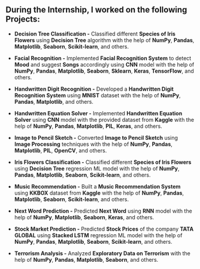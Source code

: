 ## During the Internship, I worked on the following Projects:  

  - **Decision Tree Classification -** Classified different **Species of Iris Flowers** using **Decision Tree** algorithm with the help of **NumPy**, **Pandas**, **Matplotlib**, **Seaborn**, **Scikit-learn**, and others.

 - **Facial Recognition -** Implemented **Facial Recognition System** to detect **Mood** and suggest **Songs** accordingly using **CNN** model with the help of **NumPy**, **Pandas**, **Matplotlib**, **Seaborn**, **Sklearn**, **Keras**, **TensorFlow**, and others.

  - **Handwritten Digit Recognition -** Developed a **Handwritten Digit Recognition System** using **MNIST** dataset with the help of **NumPy**, **Pandas**, **Matplotlib**, and others.

  - **Handwritten Equation Solver -** Implemented **Handwritten Equation Solver** using **CNN** model with the provided dataset from **Kaggle** with the help of **NumPy**, **Pandas**, **Matplotlib**, **PIL**, **Keras**, and others.

 - **Image to Pencil Sketch -** Converted **Image to Pencil Sketch** using **Image Processing** techniques with the help of **NumPy**, **Pandas**, **Matplotlib**, **PIL**, **OpenCV**, and others.
  
 - **Iris Flowers Classification -** Classified different **Species of Iris Flowers** using **Decision Tree** regression ML model with the help of **NumPy**, **Pandas**, **Matplotlib**, **Seaborn**, **Scikit-learn**, and others.

  - **Music Recommendation -** Built a **Music Recommendation System** using **KKBOX** dataset from **Kaggle** with the help of **NumPy**, **Pandas**, **Matplotlib**, **Seaborn**, **Scikit-learn**, and others.

  - **Next Word Prediction -** Predicted **Next Word** using **RNN** model with the help of **NumPy**, **Matplotlib**, **Seaborn**, **Keras**, and others.
  
  - **Stock Market Prediction -** Predicted **Stock Prices** of the company **TATA GLOBAL** using **Stacked LSTM** regression ML model with the help of **NumPy**, **Pandas**, **Matplotlib**, **Seaborn**, **Scikit-learn**, and others.

  - **Terrorism Analysis -** Analyzed **Exploratory Data on Terrorism** with the help of **NumPy**, **Pandas**, **Matplotlib**, **Seaborn**, and others.
